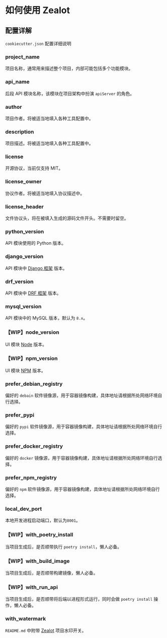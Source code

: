 # 如何使用 Zealot

## 配置详解

`cookiecutter.json` 配置详细说明

### project_name

项目名称，通常用来描述整个项目，内部可能包括多个功能模块。

### api_name

后段 API 模块名称，该模块在项目架构中扮演 `apiServer` 的角色。

### author

项目作者。将被适当地填入各种工具配置中。

### description

项目描述。将被适当地填入各种工具配置中。

### license

开源协议，当前仅支持 MIT。

### license_owner

协议作者。将被适当地填入协议描述中。

### license_header

文件协议头，将在被填入生成的源码文件开头。不需要时留空。

### python_version

API 模块使用的 Python 版本。

### django_version

API 模块中 [Django 框架](https://www.djangoproject.com/) 版本。

### drf_version

API 模块中 [DRF 框架](https://www.django-rest-framework.org/) 版本。

### mysql_version

API 模块中的 MySQL 版本，默认为 `8.x`。

### 【WIP】node_version

UI 模块 [Node](https://nodejs.org/) 版本。

### 【WIP】npm_version

UI 模块 [NPM](https://www.npmjs.com/) 版本。

### prefer_debian_registry

偏好的 `debain` 软件镜像源，用于容器镜像构建，具体地址请根据所处网络环境自行选择。

### prefer_pypi

偏好的 `pypi` 软件镜像源，用于容器镜像构建，具体地址请根据所处网络环境自行选择。

### prefer_docker_registry

偏好的 `docker` 镜像源，用于容器镜像构建，具体地址请根据所处网络环境自行选择。

### prefer_npm_registry

偏好的 `npm` 软件镜像源，用于容器镜像构建，具体地址请根据所处网络环境自行选择。

### local_dev_port

本地开发进程启动端口，默认为`8001`。

### 【WIP】with_poetry_install

当项目生成后，是否顺带执行 `poetry install`，懒人必备。

### 【WIP】with_build_image

当项目生成后，是否顺带构建镜像，懒人必备。

### 【WIP】with_run_api

当项目生成后，是否顺带将后端以进程形式运行，同时会做 `poetry install` 操作，懒人必备。

### with_watermark

`README.md` 中附带 [Zealot](https://github.com/IMBlues/zealot) 项目水印开关。
